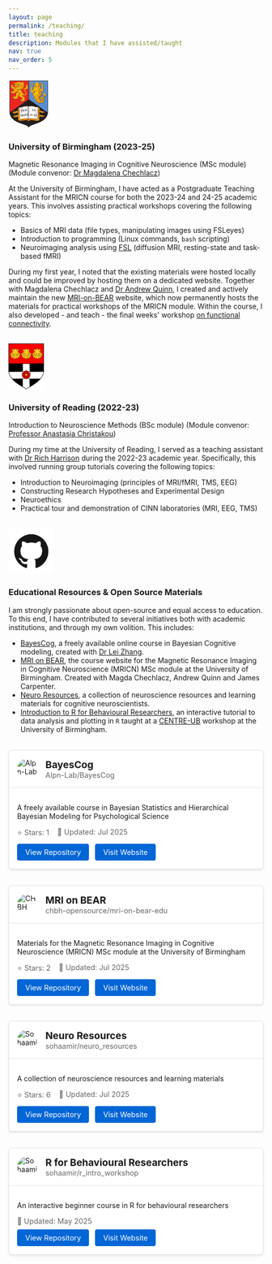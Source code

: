 ```yaml
---
layout: page
permalink: /teaching/
title: teaching
description: Modules that I have assisted/taught
nav: true
nav_order: 5
---
```


<img src="/assets/img/birmingham.png" alt="Birmingham crest" class="img-fluid" style="max-width: 80px;">

### University of Birmingham (2023-25)

Magnetic Resonance Imaging in Cognitive Neuroscience (MSc module) (Module convenor: [Dr Magdalena Chechlacz](https://www.birmingham.ac.uk/staff/profiles/psychology/chechlacz-magda.aspx))

At the University of Birmingham, I have acted as a Postgraduate Teaching Assistant for the MRICN course for both the 2023-24 and 24-25 academic years. This involves assisting practical workshops covering the following topics: 
- Basics of MRI data (file types, manipulating images using FSLeyes)
- Introduction to programming (Linux commands, `bash` scripting)
- Neuroimaging analysis using [FSL](https://fsl.fmrib.ox.ac.uk/fsl/docs/#/) (diffusion MRI, resting-state and task-based fMRI)

During my first year, I noted that the existing materials were hosted locally and could be improved by hosting them on a dedicated website. Together with Magdalena Chechlacz and [Dr Andrew Quinn](https://www.birmingham.ac.uk/staff/profiles/psychology/quinn-andrew), I created and actively maintain the new [MRI-on-BEAR](https://chbh-opensource.github.io/mri-on-bear-edu/) website, which now permanently hosts the materials for practical workshops of the MRICN module. Within the course, I also developed - and teach - the final weeks' workshop [on functional connectivity](https://chbh-opensource.github.io/mri-on-bear-edu/workshop8/functional-connectivity/).

<br>

<img src="/assets/img/reading_crest.png" alt="LLM Reading crest" class="img-fluid" style="max-width: 70px;">

### University of Reading (2022-23)

Introduction to Neuroscience Methods (BSc module) (Module convenor: [Professor Anastasia Christakou](https://anastasia.christakou.org/))

During my time at the University of Reading, I served as a teaching assistant with [Dr Rich Harrison](http://richaharrison.com/) during the 2022-23 academic year. Specifically, this involved running group tutorials covering the following topics: 
- Introduction to Neuroimaging (principles of MRI/fMRI, TMS, EEG)
- Constructing Research Hypotheses and Experimental Design
- Neuroethics 
- Practical tour and demonstration of CINN laboratories (MRI, EEG, TMS)

<br>

<img src="/assets/img/github.png" alt="GitHub logo" class="img-fluid" style="max-width: 90px;">

### Educational Resources & Open Source Materials

I am strongly passionate about open-source and equal access to education. To this end, I have contributed to several initiatives both with academic institutions, and through my own volition. This includes:

- [BayesCog](https://alpn-lab.github.io/BayesCog/), a freely available online course in Bayesian Cognitive modeling, created with [Dr Lei Zhang](https://lei-zhang.net/).
- [MRI on BEAR](https://chbh-opensource.github.io/mri-on-bear-edu/), the course website for the Magnetic Resonance Imaging in Cognitive Neuroscience (MRICN) MSc module at the University of Birmingham. Created with Magda Chechlacz, Andrew Quinn and James Carpenter.
- [Neuro Resources](https://sohaamir.github.io/neuro_resources/), a collection of neuroscience resources and learning materials for cognitive neuroscientists.
- [Introduction to R for Behavioural Researchers](https://sohaamir.github.io/r_intro_workshop/), an interactive tutorial to data analysis and plotting in `R` taught at a [CENTRE-UB](https://www.birmingham.ac.uk/research/centre-ub/centre-ub) workshop at the University of Birmingham.

<div class="repo-cards">
  <div class="repo-card">
    <div class="repo-header">
      <img src="https://github.com/Alpn-Lab.png" alt="Alpn-Lab" class="repo-avatar">
      <div class="repo-title">
        <h4>BayesCog</h4>
        <p>Alpn-Lab/BayesCog</p>
      </div>
    </div>
    <div class="repo-content">
      <p>A freely available course in Bayesian Statistics and Hierarchical Bayesian Modeling for Psychological Science</p>
      <div class="repo-stats">
        <span>⭐ Stars: 1</span>
        <span>🔄 Updated: Jul 2025</span>
      </div>
      <a href="https://github.com/Alpn-Lab/BayesCog" class="repo-button">View Repository</a>
      <a href="https://alpn-lab.github.io/BayesCog" class="repo-button">Visit Website</a>
    </div>
  </div>

  <div class="repo-card">
    <div class="repo-header">
      <img src="https://github.com/chbh-opensource.png" alt="CHBH OpenSource" class="repo-avatar">
      <div class="repo-title">
        <h4>MRI on BEAR</h4>
        <p>chbh-opensource/mri-on-bear-edu</p>
      </div>
    </div>
    <div class="repo-content">
      <p>Materials for the Magnetic Resonance Imaging in Cognitive Neuroscience (MRICN) MSc module at the University of Birmingham</p>
      <div class="repo-stats">
        <span>⭐ Stars: 2</span>
        <span>🔄 Updated: Jul 2025</span>
      </div>
      <a href="https://github.com/chbh-opensource/mri-on-bear-edu" class="repo-button">View Repository</a>
      <a href="https://chbh-opensource.github.io/mri-on-bear-edu/" class="repo-button">Visit Website</a>
    </div>
  </div>

  <div class="repo-card">
    <div class="repo-header">
      <img src="https://github.com/sohaamir.png" alt="Sohaamir" class="repo-avatar">
      <div class="repo-title">
        <h4>Neuro Resources</h4>
        <p>sohaamir/neuro_resources</p>
      </div>
    </div>
    <div class="repo-content">
      <p>A collection of neuroscience resources and learning materials</p>
      <div class="repo-stats">
        <span>⭐ Stars: 6</span>
        <span>🔄 Updated: Jul 2025</span>
      </div>
      <a href="https://github.com/sohaamir/neuro_resources" class="repo-button">View Repository</a>
      <a href="https://sohaamir.github.io/neuro_resources" class="repo-button">Visit Website</a>
    </div>
  </div>

  <div class="repo-card">
    <div class="repo-header">
      <img src="https://github.com/sohaamir.png" alt="Sohaamir" class="repo-avatar">
      <div class="repo-title">
        <h4>R for Behavioural Researchers</h4>
        <p>sohaamir/r_intro_workshop</p>
      </div>
    </div>
    <div class="repo-content">
      <p>An interactive beginner course in R for behavioural researchers </p>
      <div class="repo-stats">
        <span>🔄 Updated: May 2025</span>
      </div>
      <a href="https://github.com/sohaamir/r_intro_workshop" class="repo-button">View Repository</a>
      <a href="https://sohaamir.github.io/r_intro_workshop" class="repo-button">Visit Website</a>
    </div>
  </div>
</div>

<style>
  .repo-cards {
    display: grid;
    grid-template-columns: repeat(auto-fit, minmax(300px, 1fr));
    gap: 2rem;
    margin: 2rem 0;
  }

  .repo-card {
    border: 1px solid #e1e4e8;
    border-radius: 6px;
    overflow: hidden;
    background: white;
    box-shadow: 0 2px 4px rgba(0,0,0,0.1);
    transition: transform 0.2s;
  }

  .repo-card:hover {
    transform: translateY(-4px);
  }

  .repo-header {
    padding: 1rem;
    display: flex;
    align-items: center;
    border-bottom: 1px solid #e1e4e8;
  }

  .repo-avatar {
    width: 40px;
    height: 40px;
    border-radius: 50%;
    margin-right: 1rem;
  }

  .repo-title {
    margin: 0;
  }

  .repo-title h4 {
    margin: 0;
    font-size: 1.2rem;
  }

  .repo-title p {
    margin: 0;
    color: #666;
    font-size: 0.9rem;
  }

  .repo-content {
    padding: 1rem;
  }

  .repo-stats {
    display: flex;
    gap: 1rem;
    margin: 0.5rem 0;
    font-size: 0.9rem;
    color: #666;
  }

  .repo-button {
    display: inline-block;
    padding: 0.5rem 1rem;
    background: #0366d6;
    color: white;
    text-decoration: none;
    border-radius: 4px;
    margin-right: 0.5rem;
    font-size: 0.9rem;
    transition: background 0.2s;
  }

  .repo-button:hover {
    background: #0255b3;
  }
</style>